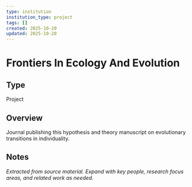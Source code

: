 ```yaml
---
type: institution
institution_type: project
tags: []
created: 2025-10-20
updated: 2025-10-20
---
```


# Frontiers In Ecology And Evolution

## Type

Project

## Overview

Journal publishing this hypothesis and theory manuscript on evolutionary transitions in individuality.

## Notes

*Extracted from source material. Expand with key people, research focus areas, and related work as needed.*
